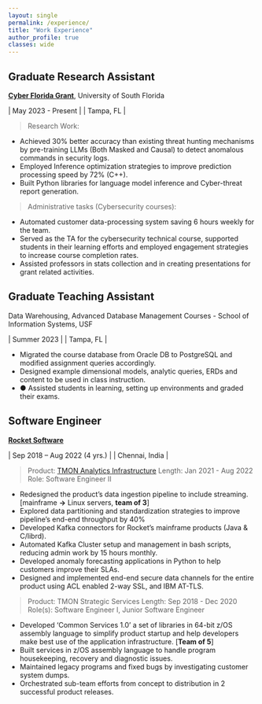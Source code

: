 ```yaml
---
layout: single
permalink: /experience/
title: "Work Experience"
author_profile: true
classes: wide
---
```



Graduate Research Assistant  
---------   
[**Cyber Florida Grant**](https://cyberflorida.org/), University of South Florida

| May 2023 - Present |
| Tampa, FL          |

> Research Work:

- Achieved 30% better accuracy than existing threat hunting mechanisms by pre-training LLMs (Both Masked and Causal) to detect anomalous commands in security logs.
- Employed Inference optimization strategies to improve prediction processing speed by 72% (C++).
- Built Python libraries for language model inference and Cyber-threat report generation. 

> Administrative tasks (Cybersecurity courses):

- Automated customer data-processing system saving 6 hours weekly for the team.
- Served as the TA for the cybersecurity technical course, supported students in their learning efforts and employed engagement strategies to increase course completion rates.
- Assisted professors in stats collection and in creating presentations for grant related activities. 


Graduate Teaching Assistant 
---------   
Data Warehousing, Advanced Database Management Courses - School of Information Systems, USF

| Summer 2023        |
| Tampa, FL          |

- Migrated the course database from Oracle DB to PostgreSQL and modified assignment queries accordingly.
- Designed example dimensional models, analytic queries, ERDs and content to be used in class instruction.
- ●	Assisted students in learning, setting up environments and graded their exams.

Software Engineer
---------   
[**Rocket Software**](https://www.rocketsoftware.com)

| Sep 2018 – Aug 2022 (4 yrs.)       |
| Chennai, India                     |

> Product: [TMON Analytics Infrastructure](https://www.rocketsoftware.com/products/rocket-tmon-one)
> Length: Jan 2021 - Aug 2022
> Role: Software Engineer II 
 
- Redesigned the product’s data ingestion pipeline to include streaming. [mainframe **&rarr;** Linux servers, **team of 3**]
- Explored data partitioning and standardization strategies to improve pipeline’s end-end throughput by 40%
- Developed Kafka connectors for Rocket’s mainframe products (Java & C/librd).
- Automated Kafka Cluster setup and management in bash scripts, reducing admin work by 15 hours monthly.
- Developed anomaly forecasting applications in Python to help customers improve their SLAs.
- Designed and implemented end-end secure data channels for the entire product using ACL enabled 2-way SSL, and IBM AT-TLS.

> Product: TMON Strategic Services
> Length: Sep 2018 - Dec 2020
> Role(s): Software Engineer I, Junior Software Engineer

- Developed ‘Common Services 1.0’ a set of libraries in 64-bit z/OS assembly language to simplify product startup and help developers make best use of the application infrastructure. [**Team of 5**]
- Built services in z/OS assembly language to handle program housekeeping, recovery and diagnostic issues.
- Maintained legacy programs and fixed bugs by investigating customer system dumps.
- Orchestrated sub-team efforts from concept to distribution in 2 successful product releases.

